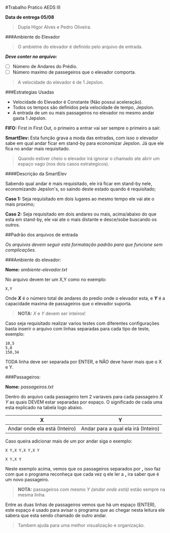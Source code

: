 #Trabalho Pratico AEDS III

**Data de entrega 05/08**
>Dupla Higor Alves e Pedro Oliveira.

###Ambiente do Elevador

>O ambietne do elevador é definido pelo arquivo de entrada.

**_Deve conter no arquivo:_**

- [ ] Número de Andares do Prédio.
- [ ] Número maximo de passegeiros que o elevador comporta.

>A velocidade do elevador é de 1 Jepslon.

###Estrategias Usadas

- Velocidade do Elevador é Constante (Não possui aceleração).
- Todos os tempos são definidos pela velocidade de tempo, Jepslon.
- A entrada de um ou mais passageiros no elevador no mesmo andar gasta 1 Jepslon.

**FIFO:** First in First Out, o primeiro a entrar vai ser sempre o primeiro a sair.

**SmartElev:** Esta função grava a moda das entradas, com isso o elevador sabe em qual andar ficar em stand-by para economizar Jepslon. Já que ele fica no andar mais requisitado.

>Quando estiver cheio o elevador irá ignorar o chamado ate abrir um espaço vago (nos dois casos estrategicos).

####Descrição da SmartElev

Sabendo qual andar é mais requisitado, ele irá ficar em stand-by nele, economizando Jepslon's, so saindo deste estado quando é requisitado;

**Caso 1:** Seja requisitado em dois lugares ao mesmo tempo ele vai ate o mais proximo;

**Caso 2:** Seja requisitado em dois andares ou mais, acima/abaixo do que esta em stand-by, ele vai ate o mais distante e desce/sobe buscando os outros.

##Padrão dos arquivos de entrada

*Os arquivos devem seguir esta formatação padrão para que funcione sem complicações.*

###Ambiente do elevador:

**Nome:** *ambiente-elevador.txt*

No arquivo devem ter um X,Y como no exemplo:
```
X,Y
```
Onde **_X_** é o número total de andares do predio onde o elevador esta, e **_Y_** é a capacidade maxima de passageiros que o elevador suporta.
> **NOTA:** *X* e *Y* devem ser inteiros!

Caso seja requisitado realizar varios testes com diferentes configurações basta inserir o arquivo com linhas separadas para cada tipo de teste, exemplo:
```
10,5
5,8
150,34
```
TODA linha deve ser separada por ENTER, e NÂO deve haver mais que o X e Y.

###Passageiros:

**Nome:** *passageiros.txt*

Dentro do arquivo cada passageiro tem 2 variaveis para cada passageiro *X Y* as quais DEVEM estar separadas por espaço. O significado de cada uma esta explicado na tabela logo abaixo.

| X | Y |
|:-:|:-:|
|Andar onde ela está (Inteiro)|Andar para a qual ela irá (Inteiro)|

Caso queira adicionar mais de um por andar siga o exemplo:
```
X Y,X Y,X Y,X Y

X Y,X Y
```
Neste exemplo acima, vemos que os passageiros separados por **,** isso faz com que o programa reconheça que cada vez q ele ler a **,** ira saber que é um novo passageiro.
>**NOTA:** passageiros com mesmo *Y* *(andar onde está)* estão sempre na mesma linha.

Entre as duas linhas de passageiros vemos que há um espaço (ENTER), este espaço é usado para avisar o programa que ao chegar nesta leitura ele sabera que esta sendo chamado de outro andar.
>Tambem ajuda para uma melhor visualização e organização.
